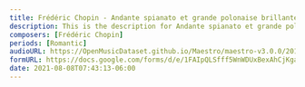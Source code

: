 ```yaml
---
title: Frédéric Chopin - Andante spianato et grande polonaise brillante Op. 22 (12)
description: This is the description for Andante spianato et grande polonaise brillante Op. 22 by Frédéric Chopin
composers: [Frédéric Chopin]
periods: [Romantic]
audioURL: https://OpenMusicDataset.github.io/Maestro/maestro-v3.0.0/2013/ORIG-MIDI_01_7_7_13_Group__MID--AUDIO_14_R1_2013_wav--4.midi
formURL: https://docs.google.com/forms/d/e/1FAIpQLSfff5WnWDUxBexAhCjKgaQiGbXGeWfLS73XQMbGzGQuWS0fDg/viewform
date: 2021-08-08T07:43:13-06:00
---
```

